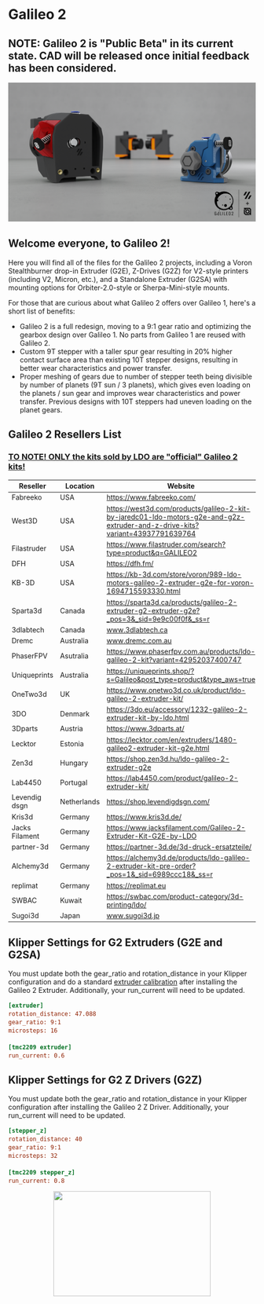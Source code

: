 # Galileo 2

## NOTE: Galileo 2 is "Public Beta" in its current state.  CAD will be released once initial feedback has been considered.

![Image](./images/g2extruders.png)

## Welcome everyone, to Galileo 2!

Here you will find all of the files for the Galileo 2 projects, including a Voron Stealthburner drop-in Extruder (G2E), Z-Drives (G2Z) for V2-style printers (including V2, Micron, etc.), and a Standalone Extruder (G2SA) with mounting options for Orbiter-2.0-style or Sherpa-Mini-style mounts.

For those that are curious about what Galileo 2 offers over Galileo 1, here's a short list of benefits:
 * Galileo 2 is a full redesign, moving to a 9:1 gear ratio and optimizing the gearbox design over Galileo 1.  No parts from Galileo 1 are reused with Galileo 2.
 * Custom 9T stepper with a taller spur gear resulting in 20% higher contact surface area than existing 10T stepper designs, resulting in better wear characteristics and power transfer.
 * Proper meshing of gears due to number of stepper teeth being divisible by number of planets (9T sun / 3 planets), which gives even loading on the planets / sun gear and improves wear characteristics and power transfer.  Previous designs with 10T steppers had uneven loading on the planet gears.

## Galileo 2 Resellers List
### <ins>TO NOTE!  ONLY the kits sold by LDO are "official" Galileo 2 kits!</ins>

| Reseller        | Location      | Website                                                                                                                         |
|---------------- |-------------  |-------------------------------------------------------------------------------------------------------------------------------  |
|    Fabreeko     |     USA       | https://www.fabreeko.com/                                                                                                       |
|     West3D      |     USA       | https://west3d.com/products/galileo-2-kit-by-jaredc01-ldo-motors-g2e-and-g2z-extruder-and-z-drive-kits?variant=43937791639764   |
|   Filastruder   |     USA       | https://www.filastruder.com/search?type=product&q=GALILEO2                                                                      |
|       DFH       |     USA       | https://dfh.fm/                                                                                                                 |
|      KB-3D      |     USA       | https://kb-3d.com/store/voron/989-ldo-motors-galileo-2-extruder-g2e-for-voron-1694715593330.html                                |
|    Sparta3d     |    Canada     | https://sparta3d.ca/products/galileo-2-extruder-g2-extruder-g2e?_pos=3&_sid=9e9c00f0f&_ss=r                                     |
|    3dlabtech    |    Canada     | www.3dlabtech.ca                                                                                                                |
|      Dremc      |  Australia    | www.dremc.com.au                                                                                                                |
|    PhaserFPV    |  Asutralia    | https://www.phaserfpv.com.au/products/ldo-galileo-2-kit?variant=42952037400747                                                  |
|  Uniqueprints   |  Australia    | https://uniqueprints.shop/?s=Galileo&post_type=product&type_aws=true                                                            |
|    OneTwo3d     |      UK       | https://www.onetwo3d.co.uk/product/ldo-galileo-2-extruder-kit/                                                                  |
|       3DO       |   Denmark     | https://3do.eu/accessory/1232-galileo-2-extruder-kit-by-ldo.html                                                                |
|     3Dparts     |   Austria     | https://www.3dparts.at/                                                                                                         |
|     Lecktor     |   Estonia     | https://lecktor.com/en/extruders/1480-galileo2-extruder-kit-g2e.html                                                            |
|      Zen3d      |   Hungary     | https://shop.zen3d.hu/ldo-galileo-2-extruder-g2e                                                                                |
|     Lab4450     |   Portugal    | https://lab4450.com/product/galileo-2-extruder-kit/                                                                             |
|  Levendig dsgn  | Netherlands   | https://shop.levendigdsgn.com/                                                                                                  |
|     Kris3d      |   Germany     | https://www.kris3d.de/                                                                                                          |
| Jacks Filament  |   Germany     | https://www.jacksfilament.com/Galileo-2-Extruder-Kit-G2E-by-LDO                                                                 |
|   partner-3d    |   Germany     | https://partner-3d.de/3d-druck-ersatzteile/                                                                                     |
|    Alchemy3d    |   Germany     | https://alchemy3d.de/products/ldo-galileo-2-extruder-kit-pre-order?_pos=1&_sid=6989ccc18&_ss=r                                  |
|    replimat     |   Germany     | https://replimat.eu                                                                                                             |
|      SWBAC      |    Kuwait     |  https://swbac.com/product-category/3d-printing/ldo/                                                                            |
|     Sugoi3d     |    Japan      | www.sugoi3d.jp                                                                                                                  |

## Klipper Settings for G2 Extruders (G2E and G2SA)

You must update both the gear_ratio and rotation_distance in your Klipper configuration and do a standard
[extruder calibration](https://docs.vorondesign.com/build/startup/#extruder-calibration-e-steps) after installing the Galileo 2 Extruder. Additionally, your run_current will need to be updated.
```ini
[extruder]
rotation_distance: 47.088
gear_ratio: 9:1
microsteps: 16

[tmc2209 extruder]
run_current: 0.6
```

## Klipper Settings for G2 Z Drivers (G2Z)

You must update both the gear_ratio and rotation_distance in your Klipper configuration after installing the Galileo 2 Z Driver. Additionally, your run_current will need to be updated.
```ini
[stepper_z]
rotation_distance: 40
gear_ratio: 9:1
microsteps: 32

[tmc2209 stepper_z]
run_current: 0.8
```

<p align="center">
  <img width="320" height="214" src="./images/g2gears.gif" />
</p>
